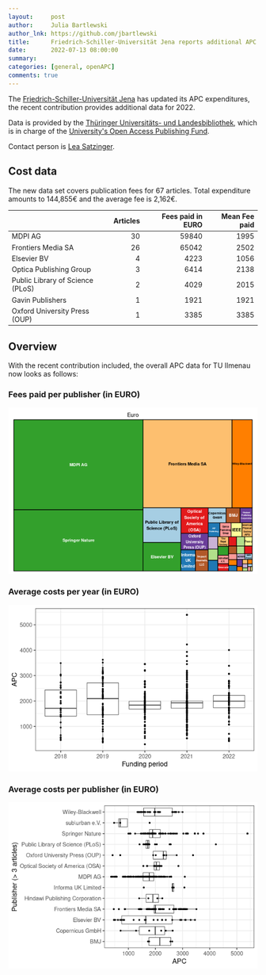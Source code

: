 ```yaml
---
layout:     post
author:     Julia Bartlewski
author_lnk: https://github.com/jbartlewski
title:      Friedrich-Schiller-Universität Jena reports additional APC expenditures for 2022
date:       2022-07-13 08:00:00
summary:    
categories: [general, openAPC]
comments: true
---
```





The [Friedrich-Schiller-Universität Jena](https://www.uni-jena.de/en) has updated its APC expenditures, the recent contribution provides additional data for 2022.

Data is provided by the [Thüringer Universitäts- und Landesbibliothek](https://www.thulb.uni-jena.de/home), which is in charge of the [University's Open Access Publishing Fund](https://www.thulb.uni-jena.de/services/forschung-/-lehre/open-access-/-elektronisches-publizieren/finanzierung).

Contact person is [Lea Satzinger](<mailto:openaccess_thulb@uni-jena.de>).


## Cost data



The new data set covers publication fees for 67 articles. Total expenditure amounts to 144,855€ and the average fee is 2,162€.


|                                 | Articles| Fees paid in EURO| Mean Fee paid|
|:--------------------------------|--------:|-----------------:|-------------:|
|MDPI AG                          |       30|             59840|          1995|
|Frontiers Media SA               |       26|             65042|          2502|
|Elsevier BV                      |        4|              4223|          1056|
|Optica Publishing Group          |        3|              6414|          2138|
|Public Library of Science (PLoS) |        2|              4029|          2015|
|Gavin Publishers                 |        1|              1921|          1921|
|Oxford University Press (OUP)    |        1|              3385|          3385|

## Overview

With the recent contribution included, the overall APC data for TU Ilmenau now looks as follows:

### Fees paid per publisher (in EURO)

![plot of chunk tree_jena_2022_07_13_full](/figure/tree_jena_2022_07_13_full-1.png)

###  Average costs per year (in EURO)

![plot of chunk box_jena_2022_07_13_year_full](/figure/box_jena_2022_07_13_year_full-1.png)

###  Average costs per publisher (in EURO)

![plot of chunk box_jena_2022_07_13_publisher_full](/figure/box_jena_2022_07_13_publisher_full-1.png)
